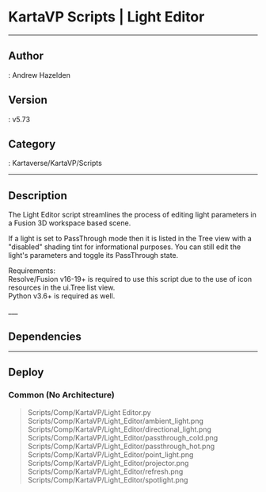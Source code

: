# KartaVP Scripts | Light Editor
___

## Author
 : Andrew Hazelden

## Version
 : v5.73

## Category
 : Kartaverse/KartaVP/Scripts
___

## Description
<p>The Light Editor script streamlines the process of editing light parameters in a Fusion 3D workspace based scene.</p>

<p>If a light is set to PassThrough mode then it is listed in the Tree view with a "disabled" shading tint for informational purposes. You can still edit the light's parameters and toggle its PassThrough state.</p>

<p>Requirements:<br>
Resolve/Fusion v16-19+ is required to use this script due to the use of icon resources in the ui.Tree list view.<br>
Python v3.6+ is required as well.</p>___

## Dependencies


___

## Deploy

### Common (No Architecture)

> Scripts/Comp/KartaVP/Light Editor.py  
> Scripts/Comp/KartaVP/Light_Editor/ambient_light.png  
> Scripts/Comp/KartaVP/Light_Editor/directional_light.png  
> Scripts/Comp/KartaVP/Light_Editor/passthrough_cold.png  
> Scripts/Comp/KartaVP/Light_Editor/passthrough_hot.png  
> Scripts/Comp/KartaVP/Light_Editor/point_light.png  
> Scripts/Comp/KartaVP/Light_Editor/projector.png  
> Scripts/Comp/KartaVP/Light_Editor/refresh.png  
> Scripts/Comp/KartaVP/Light_Editor/spotlight.png  

